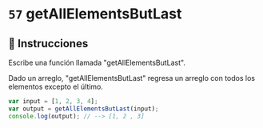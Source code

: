 # `57` getAllElementsButLast

## 📝 Instrucciones

Escribe una función llamada "getAllElementsButLast".

Dado un arreglo, "getAllElementsButLast" regresa un arreglo con todos los elementos excepto el último.

```Javascript
var input = [1, 2, 3, 4];
var output = getAllElementsButLast(input);
console.log(output); // --> [1, 2 , 3]
```